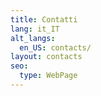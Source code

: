 ```yaml
---
title: Contatti
lang: it_IT
alt_langs:
  en_US: contacts/
layout: contacts
seo:
  type: WebPage
---
```

